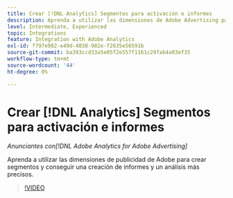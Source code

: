 ```yaml
---
title: Crear [!DNL Analytics] Segmentos para activación e informes
description: Aprenda a utilizar las dimensiones de Adobe Advertising para crear segmentos y conseguir una creación de informes y un análisis más precisos.
level: Intermediate, Experienced
topic: Integrations
feature: Integration with Adobe Analytics
exl-id: f797e982-e49d-4038-982e-f2635e56591b
source-git-commit: ba393ccd33a5e05f2e557f1161c29fab4a03ef35
workflow-type: tm+mt
source-wordcount: '44'
ht-degree: 0%

---
```


# Crear [!DNL Analytics] Segmentos para activación e informes

*Anunciantes con[!DNL Adobe Analytics for Adobe Advertising]*

Aprenda a utilizar las dimensiones de publicidad de Adobe para crear segmentos y conseguir una creación de informes y un análisis más precisos.

>[!VIDEO](https://video.tv.adobe.com/v/33916)
